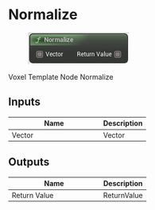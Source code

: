 # Normalize

<div align="left" data-full-width="false">

<figure><img src="Normalize.png" alt=""><figcaption></figcaption></figure>

</div>

Voxel Template Node Normalize

## Inputs

<table>
<thead><tr><th width="170">Name</th><th>Description</th></tr></thead>
<tbody>
<tr><td>Vector</td><td>Vector</td></tr>
</tbody>
</table>

## Outputs

<table>
<thead><tr><th width="170">Name</th><th>Description</th></tr></thead>
<tbody>
<tr><td>Return Value</td><td>ReturnValue</td></tr>
</tbody>
</table>